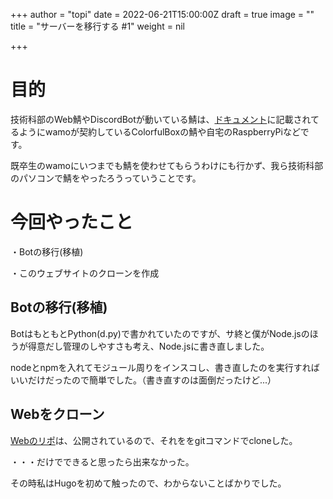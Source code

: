 +++
author = "topi"
date = 2022-06-21T15:00:00Z
draft = true
image = ""
title = "サーバーを移行する #1"
weight = nil

+++
# 目的

技術科部のWeb鯖やDiscordBotが動いている鯖は、[ドキュメント](https://docs.tclb.cf/docs/discord/faq/#%E3%82%B5%E3%83%BC%E3%83%90%E3%83%BC%E3%81%AF "doc")に記載されてるようにwamoが契約しているColorfulBoxの鯖や自宅のRaspberryPiなどです。

既卒生のwamoにいつまでも鯖を使わせてもらうわけにも行かず、我ら技術科部のパソコンで鯖をやったろうっていうことです。

# 今回やったこと

・Botの移行(移植)

・このウェブサイトのクローンを作成

## Botの移行(移植)

BotはもともとPython(d.py)で書かれていたのですが、サ終と僕がNode.jsのほうが得意だし管理のしやすさも考え、Node.jsに書き直しました。

nodeとnpmを入れてモジュール周りをインスコし、書き直したのを実行すればいいだけだったので簡単でした。（書き直すのは面倒だったけど...）

## Webをクローン

[Webのリポ](https://www.tclb.cf/repo/ "repo")は、公開されているので、それををgitコマンドでcloneした。

・・・だけでできると思ったら出来なかった。

その時私はHugoを初めて触ったので、わからないことばかりでした。